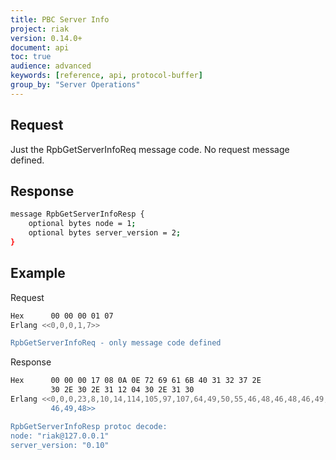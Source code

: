 ```yaml
---
title: PBC Server Info
project: riak
version: 0.14.0+
document: api
toc: true
audience: advanced
keywords: [reference, api, protocol-buffer]
group_by: "Server Operations"
---
```


## Request

Just the RpbGetServerInfoReq message code. No request message defined.

## Response


```bash
message RpbGetServerInfoResp {
    optional bytes node = 1;
    optional bytes server_version = 2;
}
```

## Example

Request

```bash
Hex      00 00 00 01 07
Erlang <<0,0,0,1,7>>

RpbGetServerInfoReq - only message code defined
```


Response

```bash
Hex      00 00 00 17 08 0A 0E 72 69 61 6B 40 31 32 37 2E
         30 2E 30 2E 31 12 04 30 2E 31 30
Erlang <<0,0,0,23,8,10,14,114,105,97,107,64,49,50,55,46,48,46,48,46,49,18,4,48,
         46,49,48>>

RpbGetServerInfoResp protoc decode:
node: "riak@127.0.0.1"
server_version: "0.10"
```